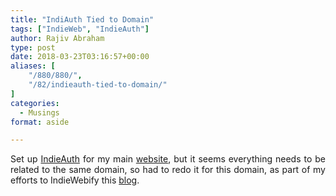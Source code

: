 ```yaml
---
title: "IndiAuth Tied to Domain"
tags: ["IndieWeb", "IndieAuth"]
author: Rajiv Abraham
type: post
date: 2018-03-23T03:16:57+00:00
aliases: [
    "/880/880/",
    "/82/indieauth-tied-to-domain/"
]
categories:
  - Musings
format: aside

---
```

<p style="text-align: justify;">
  Set up <a href="https://indieauth.com/" target="_blank" rel="noopener">IndieAuth</a> for my main <a href="https://a.brah.am/" target="_blank" rel="noopener">website</a>, but it seems everything needs to be related to the same domain, so had to redo it for this domain, as part of my efforts to IndieWebify this <a href="https://abraham.uno/" target="_blank" rel="noopener">blog</a>.
</p>